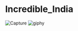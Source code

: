 # Incredible_India
![Capture](https://user-images.githubusercontent.com/65814030/164477908-e5c4986e-c2e0-44f2-b0b3-6f8b0abb6782.PNG)
![giphy](https://user-images.githubusercontent.com/65814030/164478134-9ce2ce48-4d23-4b71-878e-93c7477ab7b4.gif)
